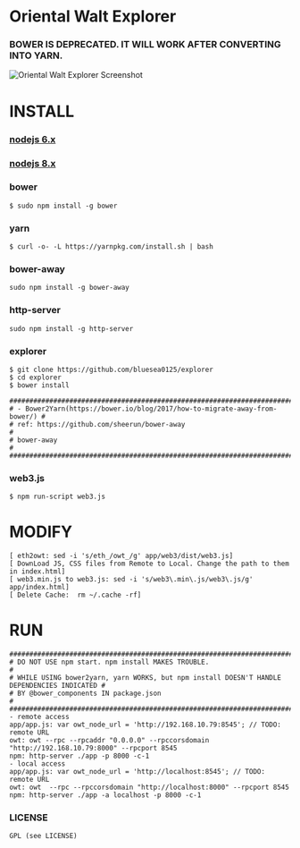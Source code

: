 # Oriental Walt Explorer
### BOWER IS DEPRECATED. IT WILL WORK AFTER CONVERTING INTO YARN.
![Oriental Walt Explorer Screenshot](http://i.imgur.com/NHFYq0x.png)

# INSTALL
### [nodejs 6.x](https://github.com/bluesea0125/UseCases/blob/master/Ethereum2GSG/Ethereum/Dashboard/explorer.md#install-node-6x)
### [nodejs 8.x](https://github.com/bluesea0125/UseCases/blob/master/Ethereum2GSG/Ethereum/Dashboard/Installation.md#install-node-guide)
### bower
    $ sudo npm install -g bower
### yarn
    $ curl -o- -L https://yarnpkg.com/install.sh | bash
### bower-away
    sudo npm install -g bower-away
### http-server
    sudo npm install -g http-server
### explorer
    $ git clone https://github.com/bluesea0125/explorer
    $ cd explorer
    $ bower install
    
    ############################################################################ 
    # - Bower2Yarn(https://bower.io/blog/2017/how-to-migrate-away-from-bower/) #
    # ref: https://github.com/sheerun/bower-away                               # 
    # bower-away                                                               # 
    ############################################################################
### web3.js
    $ npm run-script web3.js    
# MODIFY
    [ eth2owt: sed -i 's/eth_/owt_/g' app/web3/dist/web3.js]
    [ DownLoad JS, CSS files from Remote to Local. Change the path to them in index.html]
    [ web3.min.js to web3.js: sed -i 's/web3\.min\.js/web3\.js/g' app/index.html]
    [ Delete Cache:  rm ~/.cache -rf]
# RUN
    #############################################################################################
    # DO NOT USE npm start. npm install MAKES TROUBLE.                                          #                    
    # WHILE USING bower2yarn, yarn WORKS, but npm install DOESN'T HANDLE DEPENDENCIES INDICATED #
    # BY @bower_components IN package.json                                                      #
    #############################################################################################
    - remote access
    app/app.js: var owt_node_url = 'http://192.168.10.79:8545'; // TODO: remote URL 
    owt: owt --rpc --rpcaddr "0.0.0.0" --rpccorsdomain "http://192.168.10.79:8000" --rpcport 8545
    npm: http-server ./app -p 8000 -c-1
    - local access
    app/app.js: var owt_node_url = 'http://localhost:8545'; // TODO: remote URL 
    owt: owt  --rpc --rpccorsdomain "http://localhost:8000" --rpcport 8545 
    npm: http-server ./app -a localhost -p 8000 -c-1
### LICENSE
    GPL (see LICENSE)
